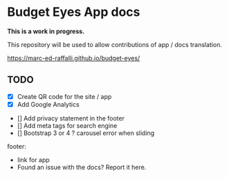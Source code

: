 # Budget Eyes App docs

**This is a work in progress.**

This repository will be used to allow contributions of app / docs translation.

https://marc-ed-raffalli.github.io/budget-eyes/

## TODO

- [x] Create QR code for the site / app
- [x] Add Google Analytics
- [] Add privacy statement in the footer
- [] Add meta tags for search engine
- [] Bootstrap 3 or 4 ? carousel error when sliding


footer: 
- link for app
- Found an issue with the docs? Report it here.
